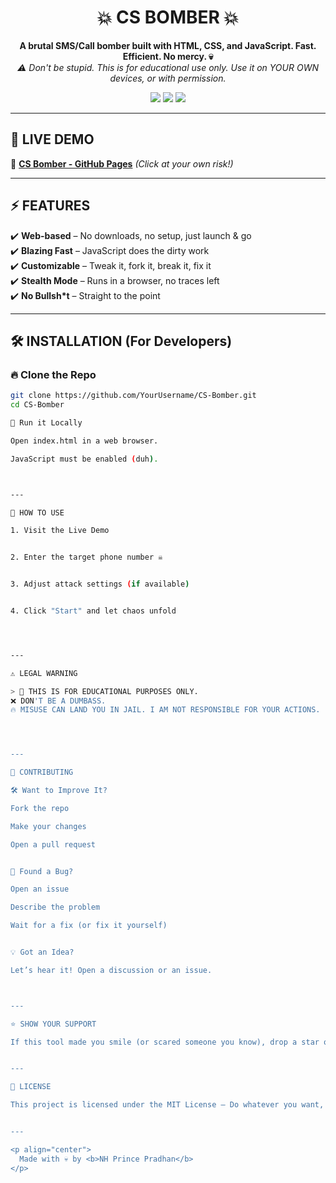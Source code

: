 

<h1 align="center">💥 CS BOMBER 💥</h1>

<p align="center">
  <b>A brutal SMS/Call bomber built with HTML, CSS, and JavaScript. Fast. Efficient. No mercy. 💀</b><br>
  <i>⚠️ Don't be stupid. This is for educational use only. Use it on YOUR OWN devices, or with permission.</i>
</p>

<p align="center">
  <a href="https://nhprince.github.io/CS-Bomber/"><img src="https://img.shields.io/badge/Live%20Demo-Online-green?style=for-the-badge"></a>
  <img src="https://img.shields.io/github/license/YourUsername/CS-Bomber?style=for-the-badge">
  <img src="https://img.shields.io/github/stars/YourUsername/CS-Bomber?style=for-the-badge">
</p>

---

## 🚀 **LIVE DEMO**
🔗 **[CS Bomber - GitHub Pages](https://nhprince.github.io/CS-Bomber/)** *(Click at your own risk!)*  

---

## ⚡ **FEATURES**
✔️ **Web-based** – No downloads, no setup, just launch & go  
✔️ **Blazing Fast** – JavaScript does the dirty work  
✔️ **Customizable** – Tweak it, fork it, break it, fix it  
✔️ **Stealth Mode** – Runs in a browser, no traces left  
✔️ **No Bullsh*t** – Straight to the point  

---

## 🛠️ **INSTALLATION (For Developers)**
### 🔥 **Clone the Repo**
```bash
git clone https://github.com/YourUsername/CS-Bomber.git  
cd CS-Bomber

🚀 Run it Locally

Open index.html in a web browser.

JavaScript must be enabled (duh).



---

🎯 HOW TO USE

1. Visit the Live Demo


2. Enter the target phone number ☠️


3. Adjust attack settings (if available)


4. Click "Start" and let chaos unfold




---

⚠️ LEGAL WARNING

> 🚨 THIS IS FOR EDUCATIONAL PURPOSES ONLY.
❌ DON'T BE A DUMBASS.
🔥 MISUSE CAN LAND YOU IN JAIL. I AM NOT RESPONSIBLE FOR YOUR ACTIONS.




---

🤝 CONTRIBUTING

🛠 Want to Improve It?

Fork the repo

Make your changes

Open a pull request


🐛 Found a Bug?

Open an issue

Describe the problem

Wait for a fix (or fix it yourself)


💡 Got an Idea?

Let’s hear it! Open a discussion or an issue.



---

⭐ SHOW YOUR SUPPORT

If this tool made you smile (or scared someone you know), drop a star on GitHub! ⭐


---

📜 LICENSE

This project is licensed under the MIT License – Do whatever you want, just don’t be an idiot.


---

<p align="center">
  Made with 💀 by <b>NH Prince Pradhan</b>
</p>
